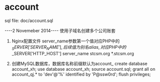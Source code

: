 account
=======
sql file: doc/account.sql

----2 Novemeber 2014----
使用子域名创建多个公司账套
1. Nginx配置文件
server_name参数第一个值对应PHP中的$_SERVER['SERVER_NAME'],后续值为别名alias, 对应PHP中的$_SERVER['HTTP_HOST']
server_name stcsm.org *.stcsm.org

2. 创建MySQL数据库，数据库名称前缀默认为account_
create database account_xh;
use database account_xh;
source account.sql;
grant all on account_qj.* to 'dev'@'%' identified by 'P@ssw0rd';
flush privileges;
